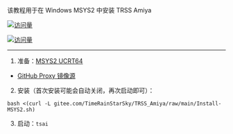 该教程用于在 Windows MSYS2 中安装 TRSS Amiya

[![访问量](https://visitor-badge.glitch.me/badge?page_id=TimeRainStarSky.MSYS2&right_color=red&left_text=访%20问%20量)](https://msys2.org)

[![访问量](https://profile-counter.glitch.me/TimeRainStarSky-MSYS2/count.svg)](https://msys2.org)

---

1. 准备：[MSYS2 UCRT64](https://msys2.org)

- [GitHub Proxy 镜像源](https://ghproxy.com/github.com/msys2/msys2-installer/releases/download/nightly-x86_64/msys2-x86_64-latest.exe)

2. 安装（首次安装可能会自动关闭，再次启动即可）：

```
bash <(curl -L gitee.com/TimeRainStarSky/TRSS_Amiya/raw/main/Install-MSYS2.sh)
```

3. 启动：`tsai`
